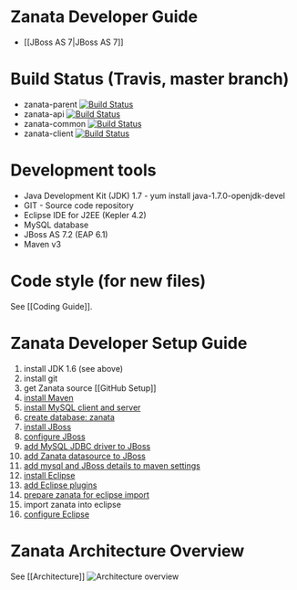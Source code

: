 # Zanata Developer Guide

 * [[JBoss AS 7|JBoss AS 7]]

# Build Status (Travis, master branch)

- zanata-parent [![Build Status](https://travis-ci.org/zanata/zanata-parent.svg?branch=master)](https://travis-ci.org/zanata/zanata-parent)
- zanata-api [![Build Status](https://travis-ci.org/zanata/zanata-api.svg?branch=master)](https://travis-ci.org/zanata/zanata-api)
- zanata-common [![Build Status](https://travis-ci.org/zanata/zanata-common.svg?branch=master)](https://travis-ci.org/zanata/zanata-common)
- zanata-client [![Build Status](https://travis-ci.org/zanata/zanata-client.svg?branch=master)](https://travis-ci.org/zanata/zanata-client)

# Development tools

- Java Development Kit (JDK) 1.7 - yum install java-1.7.0-openjdk-devel
- GIT - Source code repository
- Eclipse IDE for J2EE (Kepler 4.2)
- MySQL database
- JBoss AS 7.2 (EAP 6.1)
- Maven v3

# Code style (for new files)

See [[Coding Guide]].

# Zanata Developer Setup Guide


1. install JDK 1.6 (see above)
1. install git
1. get Zanata source [[GitHub Setup]]
1. [install Maven](Working-With-Maven#Installing_Maven_on_Fedora)
1. [install MySQL client and server](Database-Setup#Install_MySQL)
1. [create database: zanata](Database-Setup#Setup_for_Zanata)
1. [install JBoss](JBoss-Setup)
1. [configure JBoss](JBoss-Setup#JBoss_Configuration)
1. [add MySQL JDBC driver to JBoss](Database-Setup#JDBC_Driver)
1. [add Zanata datasource to JBoss](JBoss-Setup#Datasource)
1. [add mysql and JBoss details to maven settings](JBoss-Setup#Configuring_Zanata_to_deploy_to_JBoss_AS)
1. [install Eclipse](Eclipse-Setup#Getting_Eclipse)
1. [add Eclipse plugins](Eclipse-Setup#Recommended_Plugins)
1. [prepare zanata for eclipse import](Eclipse-Setup#Import_Zanata_Project)
1. import zanata into eclipse
1. [configure Eclipse](Eclipse-Setup#Configuration)


# Zanata Architecture Overview
See [[Architecture]]
![Architecture overview](http://zanata.org/images/diagrams/zanata-2.0-architecture-overview.svg)